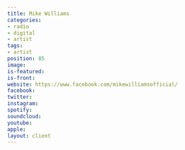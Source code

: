 ```yaml
---
title: Mike Williams
categories:
- radio
- digital
- artist
tags:
- artist
position: 85
image: 
is-featured: 
is-front: 
website: https://www.facebook.com/mikewilliamsofficial/
facebook: 
twitter: 
instagram: 
spotify: 
soundcloud: 
youtube: 
apple: 
layout: client
---
```


